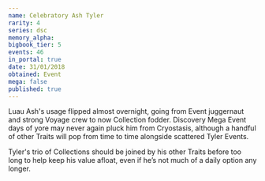 ```yaml
---
name: Celebratory Ash Tyler
rarity: 4
series: dsc
memory_alpha:
bigbook_tier: 5
events: 46
in_portal: true
date: 31/01/2018
obtained: Event
mega: false
published: true
---
```


Luau Ash's usage flipped almost overnight, going from Event juggernaut and strong Voyage crew to now Collection fodder. Discovery Mega Event days of yore may never again pluck him from Cryostasis, although a handful of other Traits will pop from time to time alongside scattered Tyler Events. 

Tyler's trio of Collections should be joined by his other Traits before too long to help keep his value afloat, even if he’s not much of a daily option any longer.
